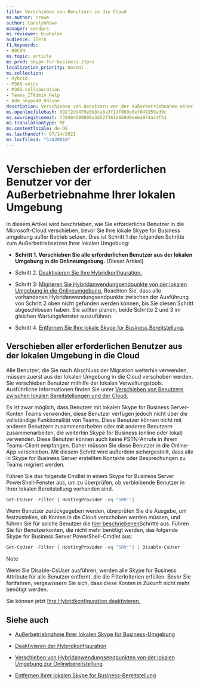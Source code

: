 ```yaml
---
title: Verschieben von Benutzern in die Cloud
ms.author: crowe
author: CarolynRowe
manager: serdars
ms.reviewer: bjwhalen
audience: ITPro
f1.keywords:
- NOCSH
ms.topic: article
ms.prod: skype-for-business-itpro
localization_priority: Normal
ms.collection:
- Hybrid
- M365-voice
- M365-collaboration
- Teams_ITAdmin_Help
- Adm_Skype4B_Online
description: Verschieben von Benutzern vor der Außerbetriebnahme einer Skype for Business lokalen Umgebung.
ms.openlocfilehash: 992f2dd479e0b8ca8a3f11f069e8ef049259ad9c
ms.sourcegitcommit: f39484688800a3d22f361e660d0eeba974a44fb1
ms.translationtype: MT
ms.contentlocale: de-DE
ms.lasthandoff: 07/14/2021
ms.locfileid: "53420810"
---
```

# <a name="move-required-users-before-decommissioning-your-on-premises-environment"></a>Verschieben der erforderlichen Benutzer vor der Außerbetriebnahme Ihrer lokalen Umgebung

In diesem Artikel wird beschrieben, wie Sie erforderliche Benutzer in die Microsoft-Cloud verschieben, bevor Sie Ihre lokale Skype for Business umgebung außer Betrieb setzen. Dies ist Schritt 1 der folgenden Schritte zum Außerbetriebsetzen Ihrer lokalen Umgebung:

- **Schritt 1. Verschieben Sie alle erforderlichen Benutzer aus der lokalen Umgebung in die Onlineumgebung.** (Dieser Artikel)

- Schritt 2. [Deaktivieren Sie Ihre Hybridkonfiguration.](cloud-consolidation-disabling-hybrid.md)

- Schritt 3: [Migrieren Sie Hybridanwendungsendpunkte von der lokalen Umgebung in die Onlineumgebung.](decommission-move-on-prem-endpoints.md) Beachten Sie, dass alle vorhandenen Hybridanwendungsendpunkte zwischen der Ausführung von Schritt 2 oben nicht gefunden werden können, bis Sie diesen Schritt abgeschlossen haben. Sie sollten planen, beide Schritte 2 und 3 im gleichen Wartungsfenster auszuführen.

- Schritt 4. [Entfernen Sie Ihre lokale Skype for Business Bereitstellung.](decommission-remove-on-prem.md)


## <a name="move-all-required-users-from-on-premises-to-the-cloud"></a>Verschieben aller erforderlichen Benutzer aus der lokalen Umgebung in die Cloud

Alle Benutzer, die Sie nach Abschluss der Migration weiterhin verwenden, müssen zuerst aus der lokalen Umgebung in die Cloud verschoben werden. Sie verschieben Benutzer mithilfe der lokalen Verwaltungstools. Ausführliche Informationen finden Sie unter [Verschieben von Benutzern zwischen lokalen Bereitstellungen und der Cloud.](move-users-between-on-premises-and-cloud.md)

Es ist zwar möglich, dass Benutzer mit lokalen Skype for Business Server-Konten Teams verwenden, diese Benutzer verfügen jedoch nicht über die vollständige Funktionalität von Teams. Diese Benutzer können nicht mit anderen Benutzern zusammenarbeiten oder mit anderen Benutzern zusammenarbeiten, die weiterhin Skype for Business (online oder lokal) verwenden. Diese Benutzer können auch keine PSTN-Anrufe in ihrem Teams-Client empfangen. Daher müssen Sie diese Benutzer in die Online-App verschieben. Mit diesem Schritt wird außerdem sichergestellt, dass alle in Skype for Business Server erstellten Kontakte oder Besprechungen zu Teams migriert werden.

Führen Sie das folgende Cmdlet in einem Skype for Business Server PowerShell-Fenster aus, um zu überprüfen, ob verbleibende Benutzer in Ihrer lokalen Bereitstellung vorhanden sind.

```PowerShell
Get-CsUser -Filter { HostingProvider -eq "SRV:"}
```

Wenn Benutzer zurückgegeben werden, überprüfen Sie die Ausgabe, um festzustellen, ob Konten in die Cloud verschoben werden müssen, und führen Sie für solche Benutzer die [hier beschriebenen](move-users-between-on-premises-and-cloud.md)Schritte aus. Führen Sie für Benutzerkonten, die nicht mehr benötigt werden, das folgende Skype for Business Server PowerShell-Cmdlet aus:

```PowerShell
Get-CsUser -Filter { HostingProvider -eq "SRV:"} | Disable-CsUser
```

> [!NOTE]
> Wenn Sie Disable-CsUser ausführen, werden alle Skype for Business Attribute für alle Benutzer entfernt, die die Filterkriterien erfüllen. Bevor Sie fortfahren, vergewissern Sie sich, dass diese Konten in Zukunft nicht mehr benötigt werden.


Sie können jetzt [Ihre Hybridkonfiguration deaktivieren.](cloud-consolidation-disabling-hybrid.md)

## <a name="see-also"></a>Siehe auch

- [Außerbetriebnahme Ihrer lokalen Skype for Business-Umgebung](decommission-on-prem-overview.md)

- [Deaktivieren der Hybridkonfiguration](cloud-consolidation-disabling-hybrid.md)

- [Verschieben von Hybridanwendungsendpunkten von der lokalen Umgebung zur Onlinebereitstellung](decommission-move-on-prem-endpoints.md)

- [Entfernen Ihrer lokalen Skype for Business-Bereitstellung](decommission-remove-on-prem.md)





